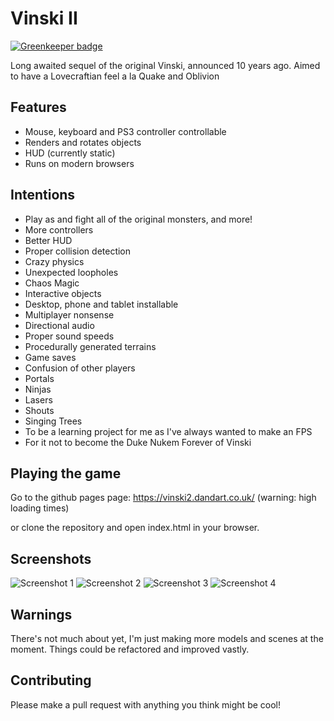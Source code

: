 # Vinski II

[![Greenkeeper badge](https://badges.greenkeeper.io/danwdart/vinski2.svg)](https://greenkeeper.io/)

Long awaited sequel of the original Vinski, announced 10 years ago.
Aimed to have a Lovecraftian feel a la Quake and Oblivion

## Features
* Mouse, keyboard and PS3 controller controllable
* Renders and rotates objects
* HUD (currently static)
* Runs on modern browsers

## Intentions
* Play as and fight all of the original monsters, and more!
* More controllers
* Better HUD
* Proper collision detection
* Crazy physics
* Unexpected loopholes
* Chaos Magic
* Interactive objects
* Desktop, phone and tablet installable
* Multiplayer nonsense
* Directional audio
* Proper sound speeds
* Procedurally generated terrains
* Game saves
* Confusion of other players
* Portals
* Ninjas
* Lasers
* Shouts
* Singing Trees
* To be a learning project for me as I've always wanted to make an FPS
* For it not to become the Duke Nukem Forever of Vinski

## Playing the game
Go to the github pages page:
https://vinski2.dandart.co.uk/ (warning: high loading times)

or clone the repository and open index.html in your browser.

## Screenshots
![Screenshot 1](https://danwdart.github.io/vinski2/img/screenshot1.png)
![Screenshot 2](https://danwdart.github.io/vinski2/img/screenshot2.png)
![Screenshot 3](https://danwdart.github.io/vinski2/img/screenshot3.png)
![Screenshot 4](https://danwdart.github.io/vinski2/img/screenshot4.png)

## Warnings
There's not much about yet, I'm just making more models and scenes at the moment.
Things could be refactored and improved vastly.

## Contributing
Please make a pull request with anything you think might be cool!

